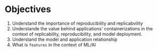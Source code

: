 # Objectives

1. Understand the importance of reproducibility and replicabvility
2. Understande the value behind applications' containerizations in the context of replicability, reproducibility, and model deployment.
3. Understand the model and application relationship
4. What is `features` in the context of ML/AI



